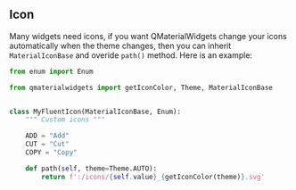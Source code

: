 ## Icon
Many widgets need icons, if you want QMaterialWidgets change your icons automatically when the theme changes, then you can inherit `MaterialIconBase` and overide `path()` method. Here is an example:

```python
from enum import Enum

from qmaterialwidgets import getIconColor, Theme, MaterialIconBase


class MyFluentIcon(MaterialIconBase, Enum):
    """ Custom icons """

    ADD = "Add"
    CUT = "Cut"
    COPY = "Copy"

    def path(self, theme=Theme.AUTO):
        return f':/icons/{self.value}_{getIconColor(theme)}.svg'
```
